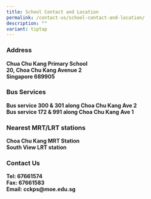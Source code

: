 ```yaml
---
title: School Contact and Location
permalink: /contact-us/school-contact-and-location/
description: ""
variant: tiptap
---
```

<h3><strong>Address</strong></h3>
<p><strong>Chua Chu Kang Primary School</strong>
<br><strong>20, Choa Chu Kang Avenue 2</strong>
<br><strong>Singapore 689905</strong>
</p>
<h3><strong>Bus Services</strong></h3>
<p><strong>Bus service 300 &amp; 301 along Choa Chu Kang Ave 2</strong>
<br><strong>Bus service 172 &amp; 991 along Choa Chu Kang Ave 1</strong>
</p>
<h3><strong>Nearest MRT/LRT stations</strong></h3>
<p><strong>Choa Chu Kang MRT Station</strong>
<br><strong>South View LRT station</strong>
</p>
<h3><strong>Contact Us</strong></h3>
<p><strong>Tel: 67661574</strong>
<br><strong>Fax: 67661583</strong>
<br><strong>Email: cckps@moe.edu.sg</strong>
</p>